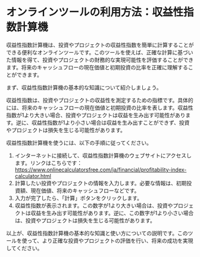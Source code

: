 オンラインツールの利用方法：収益性指数計算機
======================

収益性指数計算機は、投資やプロジェクトの収益性指数を簡単に計算することができる便利なオンラインツールです。このツールを使えば、正確な計算に基づいた情報を得て、投資やプロジェクトの財務的な実現可能性を評価することができます。将来のキャッシュフローの現在価値と初期投資の比率を正確に理解することができます。

まず、収益性指数計算機の基本的な知識について紹介しましょう。

収益性指数は、投資やプロジェクトの収益性を測定するための指標です。具体的には、将来のキャッシュフローの現在価値と初期投資の比率を表します。収益性指数が1より大きい場合、投資やプロジェクトは収益を生み出す可能性があります。逆に、収益性指数が1より小さい場合は収益を生み出すことができず、投資やプロジェクトは損失を生じる可能性があります。

収益性指数計算機を使うには、以下の手順に従ってください。

1. インターネットに接続して、収益性指数計算機のウェブサイトにアクセスします。リンクはこちらです：<https://www.onlinecalculatorsfree.com/ja/financial/profitability-index-calculator.html>
2. 計算したい投資やプロジェクトの情報を入力します。必要な情報は、初期投資額、現在価値、将来のキャッシュフローなどです。
3. 入力が完了したら、「計算」ボタンをクリックします。
4. 収益性指数が表示されます。この数字が1より大きい場合は、投資やプロジェクトは収益を生み出す可能性があります。逆に、この数字が1より小さい場合は、投資やプロジェクトは損失を生じる可能性があります。

以上が、収益性指数計算機の基本的な知識と使い方についての説明です。このツールを使って、より正確な投資やプロジェクトの評価を行い、将来の成功を実現してください。